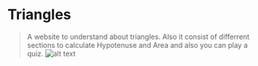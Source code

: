 # Triangles
> A website to understand about triangles. Also it consist of differrent sections to calculate Hypotenuse and Area and also you can play a quiz.
![alt text](https://github.com/am4n-raj/Triangles/blob/main/triangle.png)
